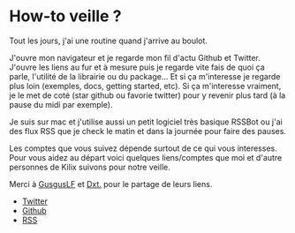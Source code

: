 # How-to veille ?

Tout les jours, j'ai une routine quand j'arrive au boulot.

J'ouvre mon navigateur et je regarde mon fil d'actu Github et Twitter.
J'ouvre les liens au fur et à mesure puis je regarde vite fais de quoi ça parle, l'utilité de la librairie ou du package... Et si ça m'interesse je regarde plus loin (exemples, docs, getting started, etc). Si ça m'interesse vraiment, je le met de coté (star github ou favorie twitter) pour y revenir plus tard (à la pause du midi par exemple).

Je suis sur mac et j'utilise aussi un petit logiciel très basique RSSBot ou j'ai des flux RSS que je check le matin et dans la journée pour faire des pauses.

Les comptes que vous suivez dépende surtout de ce qui vous interesses. Pour vous aidez au départ voici quelques liens/comptes que moi et d'autre personnes de Kilix suivons pour notre veille.

Merci à [GusgusLF](https://twitter.com/GusgusLF) et [Dxt.](https://twitter.com/DxtFab) pour le partage de leurs liens.

- [Twitter](/chapter1.md)
- [Github](/github.md) 
- [RSS](/liens-site.md)